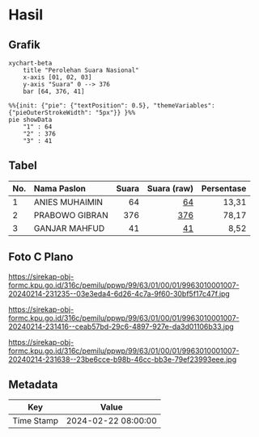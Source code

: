# Hasil

## Grafik

```mermaid
xychart-beta
    title "Perolehan Suara Nasional"
    x-axis [01, 02, 03]
    y-axis "Suara" 0 --> 376
    bar [64, 376, 41]
```

```mermaid
%%{init: {"pie": {"textPosition": 0.5}, "themeVariables": {"pieOuterStrokeWidth": "5px"}} }%%
pie showData
    "1" : 64
    "2" : 376
    "3" : 41
```

## Tabel

| No. | Nama Paslon    | Suara | Suara (raw) | Persentase |
|:--- |:-------------- | -----:| -----------:| ----------:|
| 1   | ANIES MUHAIMIN | 64    | [64][p-1]   | 13,31      |
| 2   | PRABOWO GIBRAN | 376   | [376][p-2]  | 78,17      |
| 3   | GANJAR MAHFUD  | 41    | [41][p-3]   | 8,52       |


[p-1]: https://github.com/gigit-pemilu/pemilu-2024/blob/main/pilpres/hitung-suara/sub/99-luar-negeri/sub/63-kuching-malaysia/sub/01-kuching-malaysia/sub/0001-kuching-malaysia/sub/007-ksk-002/sub/paslon-1.txt
[p-2]: https://github.com/gigit-pemilu/pemilu-2024/blob/main/pilpres/hitung-suara/sub/99-luar-negeri/sub/63-kuching-malaysia/sub/01-kuching-malaysia/sub/0001-kuching-malaysia/sub/007-ksk-002/sub/paslon-2.txt
[p-3]: https://github.com/gigit-pemilu/pemilu-2024/blob/main/pilpres/hitung-suara/sub/99-luar-negeri/sub/63-kuching-malaysia/sub/01-kuching-malaysia/sub/0001-kuching-malaysia/sub/007-ksk-002/sub/paslon-3.txt

## Foto C Plano

https://sirekap-obj-formc.kpu.go.id/316c/pemilu/ppwp/99/63/01/00/01/9963010001007-20240214-231235--03e3eda4-6d26-4c7a-9f60-30bf5f17c47f.jpg

https://sirekap-obj-formc.kpu.go.id/316c/pemilu/ppwp/99/63/01/00/01/9963010001007-20240214-231416--ceab57bd-29c6-4897-927e-da3d01106b33.jpg

https://sirekap-obj-formc.kpu.go.id/316c/pemilu/ppwp/99/63/01/00/01/9963010001007-20240214-231638--23be6cce-b98b-46cc-bb3e-79ef23993eee.jpg


## Metadata

| Key        | Value               |
| ---------- | ------------------- |
| Time Stamp | 2024-02-22 08:00:00 |



